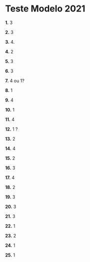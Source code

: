 # Teste Modelo 2021

**1.** 3

**2.** 3

**3.** 4.

**4.** 2

**5.** 3

**6.** 3

**7.** 4 ou 1?

**8.** 1

**9.** 4

**10.** 1

**11.** 4

**12.** 1 ?

**13.** 2

**14.** 4

**15.** 2

**16.** 3

**17.** 4

**18.** 2

**19.** 3

**20.** 3

**21.** 3

**22.** 1

**23.** 2

**24.** 1

**25.** 1